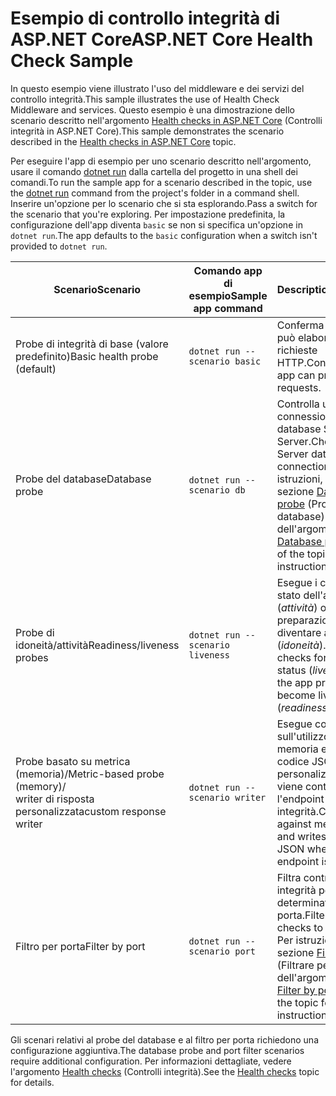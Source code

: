 # <a name="aspnet-core-health-check-sample"></a><span data-ttu-id="7a63c-101">Esempio di controllo integrità di ASP.NET Core</span><span class="sxs-lookup"><span data-stu-id="7a63c-101">ASP.NET Core Health Check Sample</span></span>

<span data-ttu-id="7a63c-102">In questo esempio viene illustrato l'uso del middleware e dei servizi del controllo integrità.</span><span class="sxs-lookup"><span data-stu-id="7a63c-102">This sample illustrates the use of Health Check Middleware and services.</span></span> <span data-ttu-id="7a63c-103">Questo esempio è una dimostrazione dello scenario descritto nell'argomento [Health checks in ASP.NET Core](https://docs.microsoft.com/aspnet/core/host-and-deploy/health-checks) (Controlli integrità in ASP.NET Core).</span><span class="sxs-lookup"><span data-stu-id="7a63c-103">This sample demonstrates the scenario described in the [Health checks in ASP.NET Core](https://docs.microsoft.com/aspnet/core/host-and-deploy/health-checks) topic.</span></span>

<span data-ttu-id="7a63c-104">Per eseguire l'app di esempio per uno scenario descritto nell'argomento, usare il comando [dotnet run](https://docs.microsoft.com/dotnet/core/tools/dotnet-run) dalla cartella del progetto in una shell dei comandi.</span><span class="sxs-lookup"><span data-stu-id="7a63c-104">To run the sample app for a scenario described in the topic, use the [dotnet run](https://docs.microsoft.com/dotnet/core/tools/dotnet-run) command from the project's folder in a command shell.</span></span> <span data-ttu-id="7a63c-105">Inserire un'opzione per lo scenario che si sta esplorando.</span><span class="sxs-lookup"><span data-stu-id="7a63c-105">Pass a switch for the scenario that you're exploring.</span></span> <span data-ttu-id="7a63c-106">Per impostazione predefinita, la configurazione dell'app diventa `basic` se non si specifica un'opzione in `dotnet run`.</span><span class="sxs-lookup"><span data-stu-id="7a63c-106">The app defaults to the `basic` configuration when a switch isn't provided to `dotnet run`.</span></span>

| <span data-ttu-id="7a63c-107">Scenario</span><span class="sxs-lookup"><span data-stu-id="7a63c-107">Scenario</span></span>                                               | <span data-ttu-id="7a63c-108">Comando app di esempio</span><span class="sxs-lookup"><span data-stu-id="7a63c-108">Sample app command</span></span>               | <span data-ttu-id="7a63c-109">Description</span><span class="sxs-lookup"><span data-stu-id="7a63c-109">Description</span></span> |
| ------------------------------------------------------ | -------------------------------- | ----------- |
| <span data-ttu-id="7a63c-110">Probe di integrità di base (valore predefinito)</span><span class="sxs-lookup"><span data-stu-id="7a63c-110">Basic health probe (default)</span></span>                           | `dotnet run --scenario basic`    | <span data-ttu-id="7a63c-111">Conferma che l'app può elaborare le richieste HTTP.</span><span class="sxs-lookup"><span data-stu-id="7a63c-111">Confirms that the app can process HTTP requests.</span></span> |
| <span data-ttu-id="7a63c-112">Probe del database</span><span class="sxs-lookup"><span data-stu-id="7a63c-112">Database probe</span></span>                                         | `dotnet run --scenario db`       | <span data-ttu-id="7a63c-113">Controlla una connessione al database SQL Server.</span><span class="sxs-lookup"><span data-stu-id="7a63c-113">Checks a SQL Server database connection.</span></span> <span data-ttu-id="7a63c-114">Per istruzioni, vedere la sezione [Database probe](https://docs.microsoft.com/aspnet/core/host-and-deploy/health-checks#database-probe) (Probe del database) dell'argomento.</span><span class="sxs-lookup"><span data-stu-id="7a63c-114">See the [Database probe](https://docs.microsoft.com/aspnet/core/host-and-deploy/health-checks#database-probe) section of the topic for instructions.</span></span> |
| <span data-ttu-id="7a63c-115">Probe di idoneità/attività</span><span class="sxs-lookup"><span data-stu-id="7a63c-115">Readiness/liveness probes</span></span>                              | `dotnet run --scenario liveness` | <span data-ttu-id="7a63c-116">Esegue i controlli dello stato dell'app attiva (*attività*) o della preparazione dell'app a diventare attiva (*idoneità*).</span><span class="sxs-lookup"><span data-stu-id="7a63c-116">Performs checks for a live app status (*liveness*) versus the app preparing to become live (*readiness*).</span></span> |
| <span data-ttu-id="7a63c-117">Probe basato su metrica (memoria)/</span><span class="sxs-lookup"><span data-stu-id="7a63c-117">Metric-based probe (memory)/</span></span><br><span data-ttu-id="7a63c-118">writer di risposta personalizzata</span><span class="sxs-lookup"><span data-stu-id="7a63c-118">custom response writer</span></span> | `dotnet run --scenario writer`   | <span data-ttu-id="7a63c-119">Esegue controlli sull'utilizzo della memoria e scrive codice JSON personalizzato quando viene controllato l'endpoint di integrità.</span><span class="sxs-lookup"><span data-stu-id="7a63c-119">Checks against memory use and writes out custom JSON when the health endpoint is checked.</span></span> |
| <span data-ttu-id="7a63c-120">Filtro per porta</span><span class="sxs-lookup"><span data-stu-id="7a63c-120">Filter by port</span></span>                                         | `dotnet run --scenario port`     | <span data-ttu-id="7a63c-121">Filtra controlli di integrità per una determinata porta.</span><span class="sxs-lookup"><span data-stu-id="7a63c-121">Filters health checks to a given port.</span></span> <span data-ttu-id="7a63c-122">Per istruzioni, vedere la sezione [Filter by port](https://docs.microsoft.com/aspnet/core/host-and-deploy/health-checks#filter-by-port) (Filtrare per porta) dell'argomento.</span><span class="sxs-lookup"><span data-stu-id="7a63c-122">See the [Filter by port](https://docs.microsoft.com/aspnet/core/host-and-deploy/health-checks#filter-by-port) section of the topic for instructions.</span></span> |

<span data-ttu-id="7a63c-123">Gli scenari relativi al probe del database e al filtro per porta richiedono una configurazione aggiuntiva.</span><span class="sxs-lookup"><span data-stu-id="7a63c-123">The database probe and port filter scenarios require additional configuration.</span></span> <span data-ttu-id="7a63c-124">Per informazioni dettagliate, vedere l'argomento [Health checks](https://docs.microsoft.com/aspnet/core/host-and-deploy/health-checks) (Controlli integrità).</span><span class="sxs-lookup"><span data-stu-id="7a63c-124">See the [Health checks](https://docs.microsoft.com/aspnet/core/host-and-deploy/health-checks) topic for details.</span></span>
